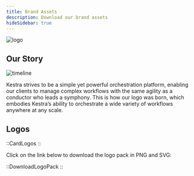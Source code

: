 ```yaml
---
title: Brand Assets
description: Download our brand assets
hideSidebar: true
---
```



![logo](/docs/tutorial/logos/kestra-logo.png)

## Our Story

![timeline](/docs/tutorial/logos/our-story.png)

Kestra strives to be a simple yet powerful orchestration platform, enabling our clients to manage complex workflows with the same agility as a conductor who leads a symphony. This is how our logo was born, which embodies Kestra’s ability to orchestrate a wide variety of workflows anywhere at any scale.

## Logos


::CardLogos
::


Click on the link below to download the logo pack in PNG and SVG:


::DownloadLogoPack
::
